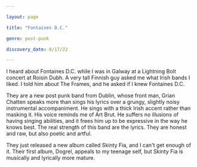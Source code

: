 ```yaml
---

layout: page

title: "Fontaines D.C."

genre: post-punk

discovery_date: 8/17/22

---
```


I heard about Fontaines D.C. while I was in Galway at a Lightning Bolt concert at Roisin Dubh. A very tall Finnish guy asked me what Irish bands I liked. I told him about The Frames, and he asked if I knew Fontaines D.C. 

They are a new post punk band from Dublin, whose front man, Grian Chatten speaks more than sings his lyrics over a grungy, slightly noisy instrumental accompaniment. He sings with a thick Irish accent rather than masking it. His voice reminds me of Art Brut. He suffers no illusions of having singing abilities, and it frees him up to be expressive in the way he knows best. The real strength of this band are the lyrics. They are honest and raw, but also poetic and artful.

They just released a new album called Skinty Fia, and I can't get enough of it. Their first album, Dogrel, appeals to my teenage self, but Skinty Fia is musically and lyrically more mature.
